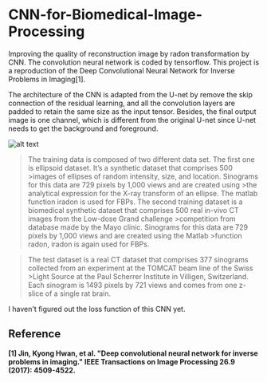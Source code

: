 # CNN-for-Biomedical-Image-Processing
Improving the quality of reconstruction image by radon transformation by CNN. The convolution neural network is coded by tensorflow. This project is a reproduction of the Deep Convolutional Neural Network for Inverse Problems in Imaging[1].

 

The architecture of the CNN is adapted from the U-net by remove the skip connection of the residual learning, and all the convolution layers are padded to retain the same size as the input tensor. Besides, the final output image is one channel, which is different from the original U-net since U-net needs to get the background and foreground.

![alt text](https://github.com/shawnye1994/CNN-for-Radon-Transformation/blob/master/CNN%20architecture.jpg)

>The training data is composed of two different data set. The first one is ellipsoid dataset. It’s a synthetic dataset that comprises 500 >images of ellipses of random intensity, size, and location. Sinograms for this data are 729 pixels by 1,000 views and are created using >the analytical expression for the X-ray transform of an ellipse. The matlab function iradon is used for FBPs.
>The second training dataset is a biomedical synthetic dataset that comprises 500 real in-vivo CT images from the Low-dose Grand challenge >competition from database made by the Mayo clinic. Sinograms for this data are 729 pixels by 1,000 views and are created using the Matlab >function radon, iradon is again used for FBPs.

>The test dataset is a real CT dataset that comprises 377 sinograms collected from an experiment at the TOMCAT beam line of the Swiss >Light Source at the Paul Scherrer Institute in Villigen, Switzerland.
>Each sinogram is 1493 pixels by 721 views and comes from one z-slice of a single rat brain.

I haven't figured out the loss function of this CNN yet.
## Reference

**[1] Jin, Kyong Hwan, et al. "Deep convolutional neural network for inverse problems in imaging." IEEE Transactions on Image Processing 26.9 (2017): 4509-4522.**

